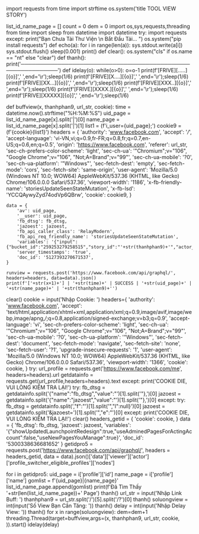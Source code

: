 import requests
from time import strftime
os.system('title TOOL VIEW STORY')

list_id_name_page = []
count = 0
dem = 0
import os,sys,requests,threading
from time import sleep
from datetime import datetime
try:
    import requests
except:
    print("Bạn Chưa Tải Thư Viện \n Bắt Đầu Tải... ")
    os.system("pip install requests")
def echo(a):
   for i in range(len(a)):
     sys.stdout.write(a[i])
     sys.stdout.flush()
     sleep(0.001)
   print()
def clear():
    os.system("cls" if os.name == "nt" else "clear")
def thanh():
    print('────────────────────────────────────────────────────────────')
def idelay(o):
    while(o>0):
        o=o-1
        print(f'[FRIVE][.....][{o}]','     ',end='\r');sleep(1/6)
        print(f'[FRIVE][X....][{o}]','     ',end='\r');sleep(1/6)
        print(f'[FRIVE][XX...][{o}]','     ',end='\r');sleep(1/6)
        print(f'[FRIVE][XXX..][{o}]','     ',end='\r');sleep(1/6)
        print(f'[FRIVE][XXXX.][{o}]','     ',end='\r');sleep(1/6)
        print(f'[FRIVE][XXXXX][{o}]','     ',end='\r');sleep(1/6)

def buffview(x, thanhphan9, url_str, cookie):
    time = datetime.now().strftime("%H:%M:%S")
    uid_page = list_id_name_page[x].split('|')[0]
    name_page = list_id_name_page[x].split('|')[1]
    list1 = (f'i_user={uid_page};')
    cookie9 = (f'{cookie}{list1}')
    headers = {
        'authority': 'www.facebook.com',
        'accept': '*/*',
        'accept-language': 'vi-VN,vi;q=0.9,fr-FR;q=0.8,fr;q=0.7,en-US;q=0.6,en;q=0.5',
        'origin': 'https://www.facebook.com',
        'referer': url_str,
        'sec-ch-prefers-color-scheme': 'light',
        'sec-ch-ua': '"Chromium";v="106", "Google Chrome";v="106", "Not;A=Brand";v="99"',
        'sec-ch-ua-mobile': '?0',
        'sec-ch-ua-platform': '"Windows"',
        'sec-fetch-dest': 'empty',
        'sec-fetch-mode': 'cors',
        'sec-fetch-site': 'same-origin',
        'user-agent': 'Mozilla/5.0 (Windows NT 10.0; WOW64) AppleWebKit/537.36 (KHTML, like Gecko) Chrome/106.0.0.0 Safari/537.36',
        'viewport-width': '1186',
        'x-fb-friendly-name': 'storiesUpdateSeenStateMutation',
        'x-fb-lsd': 'YCCQAywyZyd74odVp6QBrw',
        'cookie': cookie9,
    }

    data = {
        'av': uid_page,
        '__user': uid_page,
        'fb_dtsg': fb_dtsg,
        'jazoest': jazoest,
        'fb_api_caller_class': 'RelayModern',
        'fb_api_req_friendly_name': 'storiesUpdateSeenStateMutation',
        'variables': '{"input":{"bucket_id":"259253279258515","story_id":"'+str(thanhphan9)+'","actor_id":"'+uid_page+'","client_mutation_id":"1"},"scale":1}',
        'server_timestamps': 'true',
        'doc_id': '5127393270671537',
    }

    runview = requests.post('https://www.facebook.com/api/graphql/', headers=headers, data=data).json()
    print(f'['+str(x+1)+'] | '+str(time)+' | SUCCESS | '+str(uid_page)+' | '+str(name_page)+' | '+str(thanhphan9)+'')
clear()
cookie = input('Nhập Cookie: ')
headers={
            'authority': 'www.facebook.com',
            'accept': 'text/html,application/xhtml+xml,application/xml;q=0.9,image/avif,image/webp,image/apng,*/*;q=0.8,application/signed-exchange;v=b3;q=0.9',
            'accept-language': 'vi',
            'sec-ch-prefers-color-scheme': 'light',
            'sec-ch-ua': '"Chromium";v="106", "Google Chrome";v="106", "Not;A=Brand";v="99"',
            'sec-ch-ua-mobile': '?0',
            'sec-ch-ua-platform': '"Windows"',
            'sec-fetch-dest': 'document',
            'sec-fetch-mode': 'navigate',
            'sec-fetch-site': 'none',
            'sec-fetch-user': '?1',
            'upgrade-insecure-requests': '1',
            'user-agent': 'Mozilla/5.0 (Windows NT 10.0; WOW64) AppleWebKit/537.36 (KHTML, like Gecko) Chrome/106.0.0.0 Safari/537.36',
            'viewport-width': '1366',
            'cookie': cookie,
        }
try:
    url_profile = requests.get('https://www.facebook.com/me', headers=headers).url
    getdatainfo = requests.get(url_profile,headers=headers).text
except:
    print('COOKIE DIE, VUI LÒNG KIỂM TRA LẠI!')
try:
    fb_dtsg = getdatainfo.split('{"name":"fb_dtsg","value":"')[1].split('"},')[0]
    jazoest = getdatainfo.split('{"name":"jazoest","value":"')[1].split('"},')[0]
except:
    try:
        fb_dtsg = getdatainfo.split(',"f":"')[1].split('","l":null}')[0]
        jazoest = getdatainfo.split('&jazoest=')[1].split('","e":"')[0]
    except:
        print('COOKIE DIE, VUI LÒNG KIỂM TRA LẠI!')
clear()
headers_getid = {
    'cookie': cookie, 
}
data = {
    'fb_dtsg': fb_dtsg,
    'jazoest': jazoest,
    'variables': '{"showUpdatedLaunchpointRedesign":true,"useAdminedPagesForActingAccount":false,"useNewPagesYouManage":true}',
    'doc_id': '5300338636681652'
}
getidpro5 = requests.post('https://www.facebook.com/api/graphql/', headers = headers_getid, data = data).json()['data']['viewer']['actor']['profile_switcher_eligible_profiles']['nodes']

for i in getidpro5:
    uid_page = i['profile']['id']
    name_page = i['profile']['name']
    gomlist = f'{uid_page}|{name_page}'
    list_id_name_page.append(gomlist)
print(f'Đã Tìm Thấy '+str(len(list_id_name_page))+' Page')
thanh()
url_str = input('Nhập Link Buff: ')
thanhphan9 = url_str.split('/')[5].split('/?')[0]
thanh()
soluongview = int(input('Số View Bạn Cần Tăng: '))
thanh()
delay = int(input('Nhập Delay View: '))
thanh()
for x in range(soluongview):
    dem=dem+1
    threading.Thread(target=buffview,args=(x, thanhphan9, url_str, cookie, )).start()
    idelay(delay)
